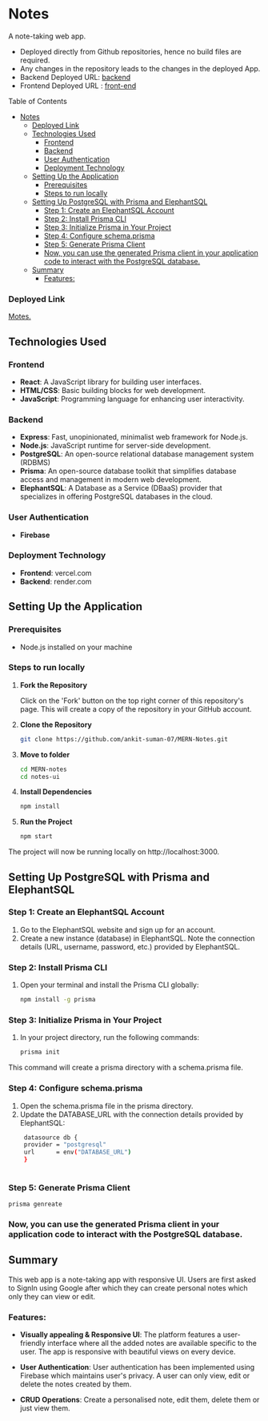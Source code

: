 # Notes 

A note-taking web app.
- Deployed directly from Github repositories, hence no build files are required.
- Any changes in the repository leads to the changes in the deployed App.
- Backend Deployed URL: [backend](https://notes-server-y9yv.onrender.com/)
- Frontend Deployed URL : [front-end]( https://mern-notes-nine.vercel.app/)

Table of Contents
- [Notes](#notes)
    - [Deployed Link](#deployed-link)
  - [Technologies Used](#technologies-used)
    - [Frontend](#frontend)
    - [Backend](#backend)
    - [User Authentication](#user-authentication)
    - [Deployment Technology](#deployment-technology)
  - [Setting Up the Application](#setting-up-the-application)
    - [Prerequisites](#prerequisites)
    - [Steps to run locally](#steps-to-run-locally)
  - [Setting Up PostgreSQL with Prisma and ElephantSQL](#setting-up-postgresql-with-prisma-and-elephantsql)
    - [Step 1: Create an ElephantSQL Account](#step-1-create-an-elephantsql-account)
    - [Step 2: Install Prisma CLI](#step-2-install-prisma-cli)
    - [Step 3: Initialize Prisma in Your Project](#step-3-initialize-prisma-in-your-project)
    - [Step 4: Configure schema.prisma](#step-4-configure-schemaprisma)
    - [Step 5: Generate Prisma Client](#step-5-generate-prisma-client)
    - [Now, you can use the generated Prisma client in your application code to interact with the PostgreSQL database.](#now-you-can-use-the-generated-prisma-client-in-your-application-code-to-interact-with-the-postgresql-database)
  - [Summary](#summary)
    - [Features:](#features)

### Deployed Link

[Motes.](https://mern-notes-nine.vercel.app/)

## Technologies Used

### Frontend
- **React**: A JavaScript library for building user interfaces.
- **HTML/CSS**: Basic building blocks for web development.
- **JavaScript**: Programming language for enhancing user interactivity.

### Backend
- **Express**: Fast, unopinionated, minimalist web framework for Node.js.
- **Node.js**: JavaScript runtime for server-side development.
- **PostgreSQL**: An open-source relational database management system (RDBMS)
- **Prisma**: An open-source database toolkit that simplifies database access and management in modern web development.
- **ElephantSQL**: A Database as a Service (DBaaS) provider that specializes in offering PostgreSQL databases in the cloud.

### User Authentication
- **Firebase**

### Deployment Technology
- **Frontend**: vercel.com
- **Backend**: render.com


## Setting Up the Application

### Prerequisites
- Node.js installed on your machine

### Steps to run locally

1. **Fork the Repository**

   Click on the 'Fork' button on the top right corner of this repository's page. This will create a copy of the repository in your GitHub account.

2. **Clone the Repository**

   ```bash
   git clone https://github.com/ankit-suman-07/MERN-Notes.git

3. **Move to folder**

   ```bash
   cd MERN-notes
   cd notes-ui

4. **Install Dependencies**

   ```bash
   npm install

5. **Run the Project**

   ```bash
   npm start

The project will now be running locally on http://localhost:3000.

## Setting Up PostgreSQL with Prisma and ElephantSQL


### Step 1: Create an ElephantSQL Account

1. Go to the ElephantSQL website and sign up for an account.
2. Create a new instance (database) in ElephantSQL. Note the connection details (URL, username, password, etc.) provided by ElephantSQL.

### Step 2: Install Prisma CLI

1. Open your terminal and install the Prisma CLI globally:
   ```bash
   npm install -g prisma

### Step 3: Initialize Prisma in Your Project

1. In your project directory, run the following commands:
   ```bash
   prisma init

This command will create a prisma directory with a schema.prisma file.

### Step 4: Configure schema.prisma

1. Open the schema.prisma file in the prisma directory.
2. Update the DATABASE_URL with the connection details provided by ElephantSQL:
   ```bash
    datasource db {
    provider = "postgresql"
    url      = env("DATABASE_URL")
    }
    

### Step 5: Generate Prisma Client

   ```prisma genreate```


### Now, you can use the generated Prisma client in your application code to interact with the PostgreSQL database.


## Summary

This web app is a note-taking app with responsive UI. Users are first asked to SignIn using Google after which they can create personal notes which only they can view or edit. 

### Features:

- **Visually appealing & Responsive UI**: The platform features a user-friendly interface where all the added notes are available specific to the user. The app is responsive with beautiful views on every device.

- **User Authentication**: User authentication has been implemented using Firebase which maintains user's privacy. A user can only view, edit or delete the notes created by them.

- **CRUD Operations**: Create a personalised note, edit them, delete them or just view them.

